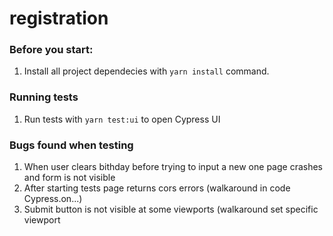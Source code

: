 # registration

### Before you start:
1. Install all project dependecies with `yarn install` command.

### Running tests
1. Run tests with `yarn test:ui` to open Cypress UI

### Bugs found when testing
1. When user clears bithday before trying to input a new one page crashes and form is not visible
2. After starting tests page returns cors errors (walkaround in code Cypress.on...)
3. Submit button is not visible at some viewports (walkaround set specific viewport
   

